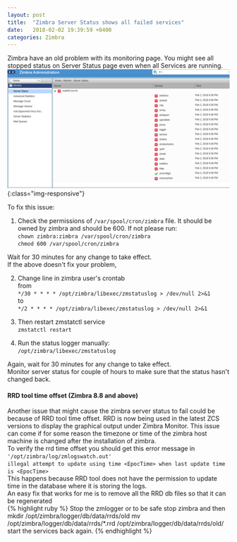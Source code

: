 ```yaml
---
layout: post
title:  "Zimbra Server Status shows all failed services"
date:   2018-02-02 19:39:59 +0400
categories: Zimbra
---
```

Zimbra have an old problem with its monitoring page. You might see all stopped status on Server Status page even when all Services are running. 
![image-title-here](/assets/images/zimbraStatus.png){:class="img-responsive"}
 
To fix this issue:  
1) Check the permissions of `/var/spool/cron/zimbra` file. It should be owned by zimbra and should be 600. If not please run:  
`chown zimbra:zimbra /var/spool/cron/zimbra`  
`chmod 600 /var/spool/cron/zimbra`

Wait for 30 minutes for any change to take effect.   
If the above doesn't fix your problem,

2) Change line in zimbra user's crontab  
from  
`*/30 * * * * /opt/zimbra/libexec/zmstatuslog > /dev/null 2>&1`  
to  
`*/2 * * * * /opt/zimbra/libexec/zmstatuslog > /dev/null 2>&1` 

3) Then restart zmstatctl service  
`zmstatctl restart`

4) Run the status logger manually:  
`/opt/zimbra/libexec/zmstatuslog`

Again, wait for 30 minutes for any change to take effect.   
Monitor server status for couple of hours to make sure that the status hasn't changed back.   
#### RRD tool time offset (Zimbra 8.8 and above)
Another issue that might cause the zimbra server status to fail could be because of RRD tool time offset. RRD is now being used in the latest ZCS versions to display the graphical output under Zimbra Monitor. This issue can come if for some reason the timezone or time of the zimbra host machine is changed after the installation of zimbra.  
To verify the rrd time offset you should get this error message in `'/opt/zimbra/log/zmlogswatch.out'`  
`illegal attempt to update using time <EpocTime> when last update time is <EpocTime>`  
This happens because RRD tool does not have the permission to update time in the database where it is storing the logs.  
An easy fix that works for me is to remove all the RRD db files so that it can be regenerated  
{% highlight ruby %}
Stop the zmlogger or to be safe stop zimbra and then
mkdir /opt/zimbra/logger/db/data/rrds/old
mv /opt/zimbra/logger/db/data/rrds/*.rrd /opt/zimbra/logger/db/data/rrds/old/
start the services back again.
{% endhighlight %}
